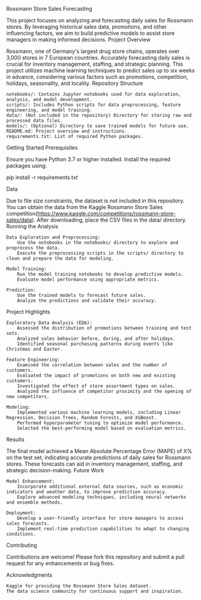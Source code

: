 Rossmann Store Sales Forecasting

This project focuses on analyzing and forecasting daily sales for Rossmann stores. By leveraging historical sales data, promotions, and other influencing factors, we aim to build predictive models to assist store managers in making informed decisions.
Project Overview

Rossmann, one of Germany's largest drug store chains, operates over 3,000 stores in 7 European countries. Accurately forecasting daily sales is crucial for inventory management, staffing, and strategic planning. This project utilizes machine learning techniques to predict sales up to six weeks in advance, considering various factors such as promotions, competition, holidays, seasonality, and locality.
Repository Structure

    notebooks/: Contains Jupyter notebooks used for data exploration, analysis, and model development.
    scripts/: Includes Python scripts for data preprocessing, feature engineering, and model training.
    data/: (Not included in the repository) Directory for storing raw and processed data files.
    models/: (Optional) Directory to save trained models for future use.
    README.md: Project overview and instructions.
    requirements.txt: List of required Python packages.

Getting Started
Prerequisites

Ensure you have Python 3.7 or higher installed. Install the required packages using:

pip install -r requirements.txt

Data

Due to file size constraints, the dataset is not included in this repository. You can obtain the data from the Kaggle Rossmann Store Sales competition(https://www.kaggle.com/competitions/rossmann-store-sales/data). After downloading, place the CSV files in the data/ directory.
Running the Analysis

    Data Exploration and Preprocessing:
        Use the notebooks in the notebooks/ directory to explore and preprocess the data.
        Execute the preprocessing scripts in the scripts/ directory to clean and prepare the data for modeling.

    Model Training:
        Run the model training notebooks to develop predictive models.
        Evaluate model performance using appropriate metrics.

    Prediction:
        Use the trained models to forecast future sales.
        Analyze the predictions and validate their accuracy.

Project Highlights

    Exploratory Data Analysis (EDA):
        Assessed the distribution of promotions between training and test sets.
        Analyzed sales behavior before, during, and after holidays.
        Identified seasonal purchasing patterns during events like Christmas and Easter.

    Feature Engineering:
        Examined the correlation between sales and the number of customers.
        Evaluated the impact of promotions on both new and existing customers.
        Investigated the effect of store assortment types on sales.
        Analyzed the influence of competitor proximity and the opening of new competitors.

    Modeling:
        Implemented various machine learning models, including Linear Regression, Decision Trees, Random Forests, and XGBoost.
        Performed hyperparameter tuning to optimize model performance.
        Selected the best-performing model based on evaluation metrics.

Results

The final model achieved a Mean Absolute Percentage Error (MAPE) of X% on the test set, indicating accurate predictions of daily sales for Rossmann stores. These forecasts can aid in inventory management, staffing, and strategic decision-making.
Future Work

    Model Enhancement:
        Incorporate additional external data sources, such as economic indicators and weather data, to improve prediction accuracy.
        Explore advanced modeling techniques, including neural networks and ensemble methods.

    Deployment:
        Develop a user-friendly interface for store managers to access sales forecasts.
        Implement real-time prediction capabilities to adapt to changing conditions.

Contributing

Contributions are welcome! Please fork this repository and submit a pull request for any enhancements or bug fixes.

Acknowledgments

    Kaggle for providing the Rossmann Store Sales dataset.
    The data science community for continuous support and inspiration.
